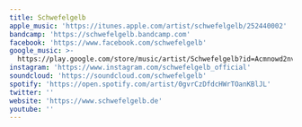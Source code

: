 ```yaml
---
title: Schwefelgelb
apple_music: 'https://itunes.apple.com/artist/schwefelgelb/252440002'
bandcamp: 'https://schwefelgelb.bandcamp.com'
facebook: 'https://www.facebook.com/schwefelgelb'
google_music: >-
  https://play.google.com/store/music/artist/Schwefelgelb?id=Acmnowd2nvyuse37hgfnlypmybq
instagram: 'https://www.instagram.com/schwefelgelb_official'
soundcloud: 'https://soundcloud.com/schwefelgelb'
spotify: 'https://open.spotify.com/artist/0gvrCzDfdcHWrTOanKBlJL'
twitter: ''
website: 'https://www.schwefelgelb.de'
youtube: ''
---
```

